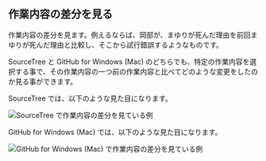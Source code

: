 ## 作業内容の差分を見る

作業内容の差分を見ます。例えるならば、岡部が、まゆりが死んだ理由を前回まゆりが死んだ理由と比較し、そこから試行錯誤するようなものです。

SourceTree と GitHub for Windows (Mac) のどちらでも、特定の作業内容を選択する事で、その作業内容の一つ前の作業内容と比べてどのような変更をしたのか見る事ができます。

SourceTree では、以下のような見た目になります。

![SourceTree で作業内容の差分を見ている例](ch3/git-diff/source-tree/diff.jpg)

GitHub for Windows (Mac) では、以下のような見た目になります。

![GitHub for Windows (Mac) で作業内容の差分を見ている例](ch3/git-diff/github-app/diff.jpg)
